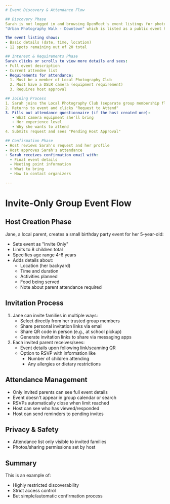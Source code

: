 ```yaml
---
# Event Discovery & Attendance Flow

## Discovery Phase
Sarah is not logged in and browsing OpenMeet's event listings for photography workshops in her area. She finds
"Urban Photography Walk - Downtown" which is listed as a public event hosted by the Local Photography Club.

The event listing shows:
- Basic details (date, time, location)
- 12 spots remaining out of 20 total

## Interest & Requirements Phase
Sarah clicks or scrolls to view more details and sees:
- Full event description
- Current attendee list
- Requirements for attendance:
  1. Must be a member of Local Photography Club
  2. Must have a DSLR camera (equipment requirement)
  3. Requires host approval

## Joining Process
1. Sarah joins the Local Photography Club (separate group membership flow)
2. Returns to event and clicks "Request to Attend"
3. Fills out attendance questionnaire (if the host created one):
   - What camera equipment she'll bring
   - Her experience level
   - Why she wants to attend
4. Submits request and sees "Pending Host Approval"

## Confirmation Phase
- Host reviews Sarah's request and her profile
- Host approves Sarah's attendance
- Sarah receives confirmation email with:
  - Final event details
  - Meeting point information
  - What to bring
  - How to contact organizers

---
```


# Invite-Only Group Event Flow

## Host Creation Phase
Jane, a local parent, creates a small birthday party event for her 5-year-old:
- Sets event as "Invite Only"
- Limits to 8 children total
- Specifies age range 4-6 years
- Adds details about:
  - Location (her backyard)
  - Time and duration
  - Activities planned
  - Food being served
  - Note about parent attendance required

## Invitation Process
1. Jane can invite families in multiple ways:
   - Select directly from her trusted group members
   - Share personal invitation links via email
   - Share QR code in person (e.g., at school pickup)
   - Generate invitation links to share via messaging apps
2. Each invited parent receives/sees:
   - Event details upon following link/scanning QR
   - Option to RSVP with information like
     - Number of children attending
     - Any allergies or dietary restrictions

## Attendance Management
- Only invited parents can see full event details
- Event doesn't appear in group calendar or search
- RSVPs automatically close when limit reached
- Host can see who has viewed/responded
- Host can send reminders to pending invites

## Privacy & Safety
- Attendance list only visible to invited families
- Photos/sharing permissions set by host

## Summary
This is an example of:
- Highly restricted discoverability
- Strict access control
- But simple/automatic confirmation process
